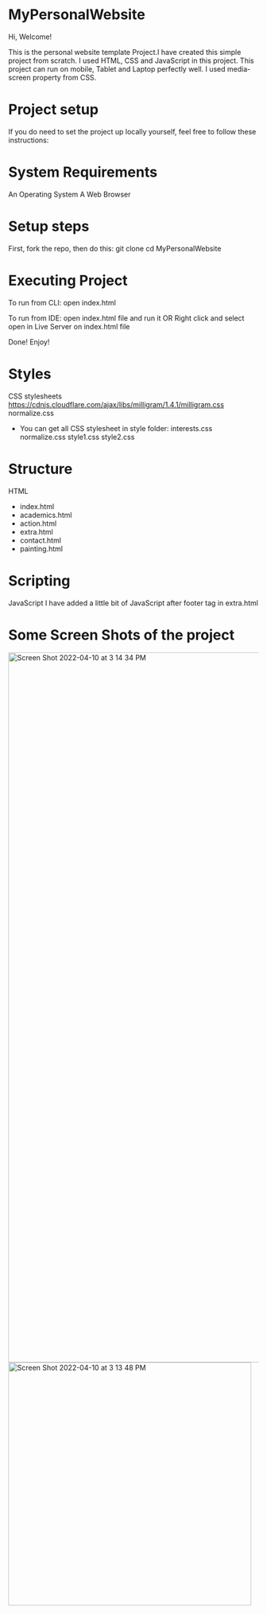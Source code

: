 # MyPersonalWebsite

Hi, Welcome!

This is the personal website template Project.I have created this simple project from scratch. I used HTML, CSS and JavaScript in this project.
This project can run on mobile, Tablet and Laptop perfectly well. I used media-screen property from CSS.

# Project setup

If you do need to set the project up locally yourself, feel free to follow these instructions:

# System Requirements
An Operating System
A Web Browser

# Setup steps
First, fork the repo, then do this:
git clone <your-fork>
cd MyPersonalWebsite

# Executing Project  
To run from CLI:
open index.html
  
To run from IDE:
open index.html file and run it OR
Right click and select open in Live Server on index.html file
  
Done!  Enjoy!
  
# Styles 
CSS stylesheets
https://cdnjs.cloudflare.com/ajax/libs/milligram/1.4.1/milligram.css
normalize.css

- You can get all CSS stylesheet in style folder:
  interests.css
  normalize.css
  style1.css
  style2.css
  
  
# Structure
HTML
  - index.html
  - academics.html
  - action.html
  - extra.html
  - contact.html
  - painting.html

# Scripting
JavaScript
  I have added a little bit of JavaScript after footer tag in extra.html
  
# Some Screen Shots of the project
  <img width="1428" alt="Screen Shot 2022-04-10 at 3 14 34 PM" src="https://user-images.githubusercontent.com/82234491/162642092-fc4f85e1-cbf1-4631-97ae-e9cecfa3604b.png">

  
  <img width="489" alt="Screen Shot 2022-04-10 at 3 13 48 PM" src="https://user-images.githubusercontent.com/82234491/162642102-bea5dd4e-2645-49b2-b44c-1c32ba602d7e.png">

  
  
  
  
  



